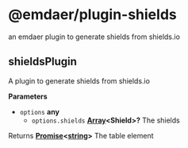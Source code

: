<!--
  This file was generated by emdaer

  Its template can be found at .emdaer/README.emdaer.md
-->

# @emdaer/plugin-shields

an emdaer plugin to generate shields from shields.io

<!-- Generated by documentation.js. Update this documentation by updating the source code. -->

## shieldsPlugin

A plugin to generate shields from shields.io

**Parameters**

-   `options` **any** 
    -   `options.shields` **[Array](https://developer.mozilla.org/en-US/docs/Web/JavaScript/Reference/Global_Objects/Array)&lt;Shield>?** The shields

Returns **[Promise](https://developer.mozilla.org/en-US/docs/Web/JavaScript/Reference/Global_Objects/Promise)&lt;[string](https://developer.mozilla.org/en-US/docs/Web/JavaScript/Reference/Global_Objects/String)>** The table element

